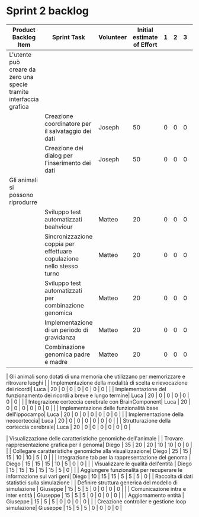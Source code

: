 # Sprint 2 backlog

| Product Backlog Item | Sprint Task                                                                    	 | Volunteer | Initial estimate of Effort | 1 | 2 | 3 | 4 | 5 | 6 |
|----------|-----------------------------------------------------------------------------|--------------------|-----------------------|---|---|---|---|---|---|
| L'utente può creare da zero una specie tramite interfaccia grafica
|         | Creazione coordinatore per il salvataggio dei dati| Joseph | 50 | 0 | 0 | 0 | 0 | 0 | 0 |
|         | Creazione dei dialog per l'inserimento dei dati| Joseph | 50 | 0 | 0 | 0 | 0 | 0 | 0 |
| Gli animali si possono riprodurre
|         | Sviluppo test automatizzati beahviour| Matteo | 20 | 0 | 0 | 0 | 0 | 0 | 0 |
|         | Sincronizzazione coppia per effettuare copulazione nello stesso turno| Matteo | 20 | 0 | 0 | 0 | 0 | 0 | 0 |
|         | Sviluppo test automatizzati per combinazione genomica| Matteo | 20 | 0 | 0 | 0 | 0 | 0 | 0 |
|         | Implementazione di un periodo di gravidanza| Matteo | 20 | 0 | 0 | 0 | 0 | 0 | 0 |
|         | Combinazione genomica padre e madre| Matteo | 20 | 0 | 0 | 0 | 0 | 0 | 0 |

| Gli animali sono dotati di una memoria che utilizzano per memorizzare e ritrovare luoghi
|         | Implementazione della modalità di scelta e rievocazione dei ricordi| Luca | 20 | 0 | 0 | 0 | 0 | 0 | 0 |
|         | Implementazione del funzionamento dei ricordi a breve e lungo termine| Luca | 20 | 0 | 0 | 0 | 0 | 0 | 0 |
|         | Integrazione corteccia cerebrale con BrainComponent| Luca | 20 | 0 | 0 | 0 | 0 | 0 | 0 |
|         | Implementazione delle funzionalità base dell'ippocampo| Luca | 20 | 0 | 0 | 0 | 0 | 0 | 0 |
|         | Implementazione della neocorteccia| Luca | 20 | 0 | 0 | 0 | 0 | 0 | 0 |
|         | Strutturazione della corteccia cerebrale| Luca | 20 | 0 | 0 | 0 | 0 | 0 | 0 |

| Visualizzazione delle caratteristiche genomiche dell'animale
|         | Trovare rappresentazione grafica per il genoma| Diego             |  35  | 20 | 20 | 10 | 10 | 0 | 0 |
|         | Collegare caratteristiche genomiche alla visualizzazione| Diego             |  25  | 15  | 15 | 10 | 10 | 5 | 0 |
|         | Integrazione tab per la rappresentazione del genoma | Diego             |  15  | 15  | 15 | 10 | 5 | 0 | 0 |
|         | Visualizzare le qualità dell'entità | Diego             |  15  | 15 | 15 | 15 | 15 | 5 | 0 |
|         | Aggiungere funzionalità per recuperare le informazione sui vari geni| Diego             |  10  | 15  | 15 | 5 | 5 | 5 | 0 |
| Raccolta di dati statistici sulla simulazione
|         | Definire struttura generica del modello di simulazione | Giuseppe | 15 | 5 | 5 | 0 | 0 | 0 | 0 |
|         | Comunicazione intra e inter entità | Giuseppe | 15 | 5 | 5 | 0 | 0 | 0 | 0 |
|         | Aggiornamento entità | Giuseppe | 15 | 5 | 5 | 0 | 0 | 0 | 0 |
|         | Creazione controller e gestione loop simulazione| Giuseppe | 15 | 5 | 5 | 0 | 0 | 0 | 0 |
